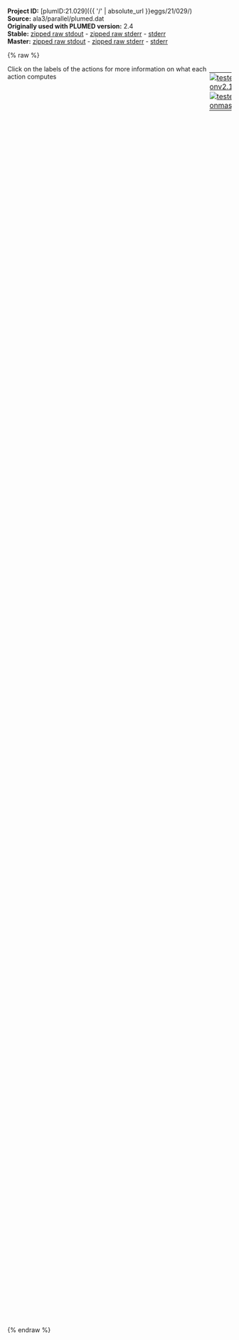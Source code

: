 **Project ID:** [plumID:21.029]({{ '/' | absolute_url }}eggs/21/029/)  
**Source:** ala3/parallel/plumed.dat  
**Originally used with PLUMED version:** 2.4  
**Stable:** [zipped raw stdout](plumed.dat.plumed.stdout.txt.zip) - [zipped raw stderr](plumed.dat.plumed.stderr.txt.zip) - [stderr](plumed.dat.plumed.stderr)  
**Master:** [zipped raw stdout](plumed.dat.plumed_master.stdout.txt.zip) - [zipped raw stderr](plumed.dat.plumed_master.stderr.txt.zip) - [stderr](plumed.dat.plumed_master.stderr)  

{% raw %}
<div style="width: 100%; float:left">
<div style="width: 90%; float:left" id="value_details_data/ala3/parallel/plumed.dat"> Click on the labels of the actions for more information on what each action computes </div>
<div style="width: 10%; float:left"><table><tr><td style="padding:1px"><a href="plumed.dat.plumed.stderr"><img src="https://img.shields.io/badge/v2.10-passing-green.svg" alt="tested onv2.10" /></a></td></tr><tr><td style="padding:1px"><a href="plumed.dat.plumed_master.stderr"><img src="https://img.shields.io/badge/master-passing-green.svg" alt="tested onmaster" /></a></td></tr></table></div></div>
<pre style="width=97%;">
<span class="plumedtooltip" style="color:green">MOLINFO<span class="right">This command is used to provide information on the molecules that are present in your system. <a href="https://www.plumed.org/doc-master/user-doc/html/_m_o_l_i_n_f_o.html" style="color:green">More details</a><i></i></span></span> <span class="plumedtooltip">MOLTYPE<span class="right"> what kind of molecule is contained in the pdb file - usually not needed since protein/RNA/DNA are compatible<i></i></span></span>=protein <span class="plumedtooltip">STRUCTURE<span class="right">a file in pdb format containing a reference structure<i></i></span></span>=ala3.pdb
<span style="display:none;" id="data/ala3/parallel/plumed.dat">The MOLINFO action with label <b></b> calculates something</span><span class="plumedtooltip" style="color:green">FLUSH<span class="right">This command instructs plumed to flush all the open files with a user specified frequency. <a href="https://www.plumed.org/doc-master/user-doc/html/_f_l_u_s_h.html" style="color:green">More details</a><i></i></span></span> <span class="plumedtooltip">STRIDE<span class="right">the frequency with which all the open files should be flushed<i></i></span></span>=500

<b name="data/ala3/parallel/plumed.datenergy" onclick='showPath("data/ala3/parallel/plumed.dat","data/ala3/parallel/plumed.datenergy","data/ala3/parallel/plumed.datenergy","black")'>energy</b><span style="display:none;" id="data/ala3/parallel/plumed.datenergy">The ENERGY action with label <b>energy</b> calculates the following quantities:<table  align="center" frame="void" width="95%" cellpadding="5%"><tr><td width="5%"><b> Quantity </b>  </td><td width="5%"><b> Type </b>  </td><td><b> Description </b> </td></tr><tr><td width="5%">energy</td><td width="5%"><font color="black">scalar</font></td><td>the internal energy</td></tr></table></span>: <span class="plumedtooltip" style="color:green">ENERGY<span class="right">Calculate the total potential energy of the simulation box. <a href="https://www.plumed.org/doc-master/user-doc/html/_e_n_e_r_g_y.html" style="color:green">More details</a><i></i></span></span> 
<b name="data/ala3/parallel/plumed.datphi1" onclick='showPath("data/ala3/parallel/plumed.dat","data/ala3/parallel/plumed.datphi1","data/ala3/parallel/plumed.datphi1","black")'>phi1</b><span style="display:none;" id="data/ala3/parallel/plumed.datphi1">The TORSION action with label <b>phi1</b> calculates the following quantities:<table  align="center" frame="void" width="95%" cellpadding="5%"><tr><td width="5%"><b> Quantity </b>  </td><td width="5%"><b> Type </b>  </td><td><b> Description </b> </td></tr><tr><td width="5%">phi1</td><td width="5%"><font color="black">scalar</font></td><td>the TORSION involving these atoms</td></tr></table></span>:   <span class="plumedtooltip" style="color:green">TORSION<span class="right">Calculate a torsional angle. <a href="https://www.plumed.org/doc-master/user-doc/html/_t_o_r_s_i_o_n.html" style="color:green">More details</a><i></i></span></span> <span class="plumedtooltip">ATOMS<span class="right">the four atoms involved in the torsional angle<i></i></span></span>=5,7,9,15       <span class="plumedtooltip">NOPBC<span class="right"> ignore the periodic boundary conditions when calculating distances<i></i></span></span>
<b name="data/ala3/parallel/plumed.datpsi1" onclick='showPath("data/ala3/parallel/plumed.dat","data/ala3/parallel/plumed.datpsi1","data/ala3/parallel/plumed.datpsi1","black")'>psi1</b><span style="display:none;" id="data/ala3/parallel/plumed.datpsi1">The TORSION action with label <b>psi1</b> calculates the following quantities:<table  align="center" frame="void" width="95%" cellpadding="5%"><tr><td width="5%"><b> Quantity </b>  </td><td width="5%"><b> Type </b>  </td><td><b> Description </b> </td></tr><tr><td width="5%">psi1</td><td width="5%"><font color="black">scalar</font></td><td>the TORSION involving these atoms</td></tr></table></span>:   <span class="plumedtooltip" style="color:green">TORSION<span class="right">Calculate a torsional angle. <a href="https://www.plumed.org/doc-master/user-doc/html/_t_o_r_s_i_o_n.html" style="color:green">More details</a><i></i></span></span> <span class="plumedtooltip">ATOMS<span class="right">the four atoms involved in the torsional angle<i></i></span></span>=7,9,15,17      <span class="plumedtooltip">NOPBC<span class="right"> ignore the periodic boundary conditions when calculating distances<i></i></span></span>
<b name="data/ala3/parallel/plumed.datphi2" onclick='showPath("data/ala3/parallel/plumed.dat","data/ala3/parallel/plumed.datphi2","data/ala3/parallel/plumed.datphi2","black")'>phi2</b><span style="display:none;" id="data/ala3/parallel/plumed.datphi2">The TORSION action with label <b>phi2</b> calculates the following quantities:<table  align="center" frame="void" width="95%" cellpadding="5%"><tr><td width="5%"><b> Quantity </b>  </td><td width="5%"><b> Type </b>  </td><td><b> Description </b> </td></tr><tr><td width="5%">phi2</td><td width="5%"><font color="black">scalar</font></td><td>the TORSION involving these atoms</td></tr></table></span>:   <span class="plumedtooltip" style="color:green">TORSION<span class="right">Calculate a torsional angle. <a href="https://www.plumed.org/doc-master/user-doc/html/_t_o_r_s_i_o_n.html" style="color:green">More details</a><i></i></span></span> <span class="plumedtooltip">ATOMS<span class="right">the four atoms involved in the torsional angle<i></i></span></span>=15,17,19,25    <span class="plumedtooltip">NOPBC<span class="right"> ignore the periodic boundary conditions when calculating distances<i></i></span></span>
<b name="data/ala3/parallel/plumed.datpsi2" onclick='showPath("data/ala3/parallel/plumed.dat","data/ala3/parallel/plumed.datpsi2","data/ala3/parallel/plumed.datpsi2","black")'>psi2</b><span style="display:none;" id="data/ala3/parallel/plumed.datpsi2">The TORSION action with label <b>psi2</b> calculates the following quantities:<table  align="center" frame="void" width="95%" cellpadding="5%"><tr><td width="5%"><b> Quantity </b>  </td><td width="5%"><b> Type </b>  </td><td><b> Description </b> </td></tr><tr><td width="5%">psi2</td><td width="5%"><font color="black">scalar</font></td><td>the TORSION involving these atoms</td></tr></table></span>:   <span class="plumedtooltip" style="color:green">TORSION<span class="right">Calculate a torsional angle. <a href="https://www.plumed.org/doc-master/user-doc/html/_t_o_r_s_i_o_n.html" style="color:green">More details</a><i></i></span></span> <span class="plumedtooltip">ATOMS<span class="right">the four atoms involved in the torsional angle<i></i></span></span>=17,19,25,27    <span class="plumedtooltip">NOPBC<span class="right"> ignore the periodic boundary conditions when calculating distances<i></i></span></span>
<b name="data/ala3/parallel/plumed.datphi3" onclick='showPath("data/ala3/parallel/plumed.dat","data/ala3/parallel/plumed.datphi3","data/ala3/parallel/plumed.datphi3","black")'>phi3</b><span style="display:none;" id="data/ala3/parallel/plumed.datphi3">The TORSION action with label <b>phi3</b> calculates the following quantities:<table  align="center" frame="void" width="95%" cellpadding="5%"><tr><td width="5%"><b> Quantity </b>  </td><td width="5%"><b> Type </b>  </td><td><b> Description </b> </td></tr><tr><td width="5%">phi3</td><td width="5%"><font color="black">scalar</font></td><td>the TORSION involving these atoms</td></tr></table></span>:   <span class="plumedtooltip" style="color:green">TORSION<span class="right">Calculate a torsional angle. <a href="https://www.plumed.org/doc-master/user-doc/html/_t_o_r_s_i_o_n.html" style="color:green">More details</a><i></i></span></span> <span class="plumedtooltip">ATOMS<span class="right">the four atoms involved in the torsional angle<i></i></span></span>=25,27,29,35    <span class="plumedtooltip">NOPBC<span class="right"> ignore the periodic boundary conditions when calculating distances<i></i></span></span>
<b name="data/ala3/parallel/plumed.datpsi3" onclick='showPath("data/ala3/parallel/plumed.dat","data/ala3/parallel/plumed.datpsi3","data/ala3/parallel/plumed.datpsi3","black")'>psi3</b><span style="display:none;" id="data/ala3/parallel/plumed.datpsi3">The TORSION action with label <b>psi3</b> calculates the following quantities:<table  align="center" frame="void" width="95%" cellpadding="5%"><tr><td width="5%"><b> Quantity </b>  </td><td width="5%"><b> Type </b>  </td><td><b> Description </b> </td></tr><tr><td width="5%">psi3</td><td width="5%"><font color="black">scalar</font></td><td>the TORSION involving these atoms</td></tr></table></span>:   <span class="plumedtooltip" style="color:green">TORSION<span class="right">Calculate a torsional angle. <a href="https://www.plumed.org/doc-master/user-doc/html/_t_o_r_s_i_o_n.html" style="color:green">More details</a><i></i></span></span> <span class="plumedtooltip">ATOMS<span class="right">the four atoms involved in the torsional angle<i></i></span></span>=27,29,35,37    <span class="plumedtooltip">NOPBC<span class="right"> ignore the periodic boundary conditions when calculating distances<i></i></span></span>
<br/><span id="data/ala3/parallel/plumed.datdeffactor1_short"><span class="plumedtooltip" style="color:green">EXTERNAL<span class="right">Calculate a restraint that is defined on a grid that is read during start up This action has <a class="toggler" href='javascript:;' onclick='toggleDisplay("data/ala3/parallel/plumed.datdeffactor1");'>hidden defaults</a>. <a href="https://www.plumed.org/doc-master/user-doc/html/_e_x_t_e_r_n_a_l.html">More details</a><i></i></span></span> <span class="plumedtooltip">ARG<span class="right">the labels of the scalars on which the bias will act<i></i></span></span>=<b name="data/ala3/parallel/plumed.datphi2">phi2</b> <span class="plumedtooltip">FILE<span class="right">the name of the file containing the external potential<i></i></span></span>=factor1.grid <span class="plumedtooltip">LABEL<span class="right">a label for the action so that its output can be referenced in the input to other actions<i></i></span></span>=<b name="data/ala3/parallel/plumed.datfactor1" onclick='showPath("data/ala3/parallel/plumed.dat","data/ala3/parallel/plumed.datfactor1","data/ala3/parallel/plumed.datfactor1","black")'>factor1</b><span style="display:none;" id="data/ala3/parallel/plumed.datfactor1">The EXTERNAL action with label <b>factor1</b> calculates the following quantities:<table  align="center" frame="void" width="95%" cellpadding="5%"><tr><td width="5%"><b> Quantity </b>  </td><td width="5%"><b> Type </b>  </td><td><b> Description </b> </td></tr><tr><td width="5%">factor1.bias</td><td width="5%"><font color="black">scalar</font></td><td>the instantaneous value of the bias potential</td></tr></table></span>
</span><span id="data/ala3/parallel/plumed.datdeffactor1_long" style="display:none;"><span class="plumedtooltip" style="color:green">EXTERNAL<span class="right">Calculate a restraint that is defined on a grid that is read during start up This action uses the <a class="toggler" href='javascript:;' onclick='toggleDisplay("data/ala3/parallel/plumed.datdeffactor1");'>defaults shown here</a>. <a href="https://www.plumed.org/doc-master/user-doc/html/_e_x_t_e_r_n_a_l.html">More details</a><i></i></span></span> <span class="plumedtooltip">ARG<span class="right">the labels of the scalars on which the bias will act<i></i></span></span>=<b name="data/ala3/parallel/plumed.datphi2">phi2</b> <span class="plumedtooltip">FILE<span class="right">the name of the file containing the external potential<i></i></span></span>=<b name="data/ala3/parallel/plumed.datfactor1">factor1.grid</b> <span class="plumedtooltip">LABEL<span class="right">a label for the action so that its output can be referenced in the input to other actions<i></i></span></span>=<b name="data/ala3/parallel/plumed.datfactor1" onclick='showPath("data/ala3/parallel/plumed.dat","data/ala3/parallel/plumed.datfactor1","data/ala3/parallel/plumed.datfactor1","black")'>factor1</b>  <span class="plumedtooltip">SCALE<span class="right"> a factor that multiplies the external potential, useful to invert free energies<i></i></span></span>=1.0
</span><span id="data/ala3/parallel/plumed.datdeffactor2_short"><span class="plumedtooltip" style="color:green">EXTERNAL<span class="right">Calculate a restraint that is defined on a grid that is read during start up This action has <a class="toggler" href='javascript:;' onclick='toggleDisplay("data/ala3/parallel/plumed.datdeffactor2");'>hidden defaults</a>. <a href="https://www.plumed.org/doc-master/user-doc/html/_e_x_t_e_r_n_a_l.html">More details</a><i></i></span></span> <span class="plumedtooltip">ARG<span class="right">the labels of the scalars on which the bias will act<i></i></span></span>=<b name="data/ala3/parallel/plumed.datphi1">phi1</b> <span class="plumedtooltip">FILE<span class="right">the name of the file containing the external potential<i></i></span></span>=factor2.grid <span class="plumedtooltip">LABEL<span class="right">a label for the action so that its output can be referenced in the input to other actions<i></i></span></span>=<b name="data/ala3/parallel/plumed.datfactor2" onclick='showPath("data/ala3/parallel/plumed.dat","data/ala3/parallel/plumed.datfactor2","data/ala3/parallel/plumed.datfactor2","black")'>factor2</b><span style="display:none;" id="data/ala3/parallel/plumed.datfactor2">The EXTERNAL action with label <b>factor2</b> calculates the following quantities:<table  align="center" frame="void" width="95%" cellpadding="5%"><tr><td width="5%"><b> Quantity </b>  </td><td width="5%"><b> Type </b>  </td><td><b> Description </b> </td></tr><tr><td width="5%">factor2.bias</td><td width="5%"><font color="black">scalar</font></td><td>the instantaneous value of the bias potential</td></tr></table></span>
</span><span id="data/ala3/parallel/plumed.datdeffactor2_long" style="display:none;"><span class="plumedtooltip" style="color:green">EXTERNAL<span class="right">Calculate a restraint that is defined on a grid that is read during start up This action uses the <a class="toggler" href='javascript:;' onclick='toggleDisplay("data/ala3/parallel/plumed.datdeffactor2");'>defaults shown here</a>. <a href="https://www.plumed.org/doc-master/user-doc/html/_e_x_t_e_r_n_a_l.html">More details</a><i></i></span></span> <span class="plumedtooltip">ARG<span class="right">the labels of the scalars on which the bias will act<i></i></span></span>=<b name="data/ala3/parallel/plumed.datphi1">phi1</b> <span class="plumedtooltip">FILE<span class="right">the name of the file containing the external potential<i></i></span></span>=<b name="data/ala3/parallel/plumed.datfactor2">factor2.grid</b> <span class="plumedtooltip">LABEL<span class="right">a label for the action so that its output can be referenced in the input to other actions<i></i></span></span>=<b name="data/ala3/parallel/plumed.datfactor2" onclick='showPath("data/ala3/parallel/plumed.dat","data/ala3/parallel/plumed.datfactor2","data/ala3/parallel/plumed.datfactor2","black")'>factor2</b>  <span class="plumedtooltip">SCALE<span class="right"> a factor that multiplies the external potential, useful to invert free energies<i></i></span></span>=1.0
</span><span id="data/ala3/parallel/plumed.datdeffactor3_short"><span class="plumedtooltip" style="color:green">EXTERNAL<span class="right">Calculate a restraint that is defined on a grid that is read during start up This action has <a class="toggler" href='javascript:;' onclick='toggleDisplay("data/ala3/parallel/plumed.datdeffactor3");'>hidden defaults</a>. <a href="https://www.plumed.org/doc-master/user-doc/html/_e_x_t_e_r_n_a_l.html">More details</a><i></i></span></span> <span class="plumedtooltip">ARG<span class="right">the labels of the scalars on which the bias will act<i></i></span></span>=<b name="data/ala3/parallel/plumed.datphi3">phi3</b> <span class="plumedtooltip">FILE<span class="right">the name of the file containing the external potential<i></i></span></span>=factor3.grid <span class="plumedtooltip">LABEL<span class="right">a label for the action so that its output can be referenced in the input to other actions<i></i></span></span>=<b name="data/ala3/parallel/plumed.datfactor3" onclick='showPath("data/ala3/parallel/plumed.dat","data/ala3/parallel/plumed.datfactor3","data/ala3/parallel/plumed.datfactor3","black")'>factor3</b><span style="display:none;" id="data/ala3/parallel/plumed.datfactor3">The EXTERNAL action with label <b>factor3</b> calculates the following quantities:<table  align="center" frame="void" width="95%" cellpadding="5%"><tr><td width="5%"><b> Quantity </b>  </td><td width="5%"><b> Type </b>  </td><td><b> Description </b> </td></tr><tr><td width="5%">factor3.bias</td><td width="5%"><font color="black">scalar</font></td><td>the instantaneous value of the bias potential</td></tr></table></span>
</span><span id="data/ala3/parallel/plumed.datdeffactor3_long" style="display:none;"><span class="plumedtooltip" style="color:green">EXTERNAL<span class="right">Calculate a restraint that is defined on a grid that is read during start up This action uses the <a class="toggler" href='javascript:;' onclick='toggleDisplay("data/ala3/parallel/plumed.datdeffactor3");'>defaults shown here</a>. <a href="https://www.plumed.org/doc-master/user-doc/html/_e_x_t_e_r_n_a_l.html">More details</a><i></i></span></span> <span class="plumedtooltip">ARG<span class="right">the labels of the scalars on which the bias will act<i></i></span></span>=<b name="data/ala3/parallel/plumed.datphi3">phi3</b> <span class="plumedtooltip">FILE<span class="right">the name of the file containing the external potential<i></i></span></span>=<b name="data/ala3/parallel/plumed.datfactor3">factor3.grid</b> <span class="plumedtooltip">LABEL<span class="right">a label for the action so that its output can be referenced in the input to other actions<i></i></span></span>=<b name="data/ala3/parallel/plumed.datfactor3" onclick='showPath("data/ala3/parallel/plumed.dat","data/ala3/parallel/plumed.datfactor3","data/ala3/parallel/plumed.datfactor3","black")'>factor3</b>  <span class="plumedtooltip">SCALE<span class="right"> a factor that multiplies the external potential, useful to invert free energies<i></i></span></span>=1.0
</span><span id="data/ala3/parallel/plumed.datdeffactor4_short"><span class="plumedtooltip" style="color:green">EXTERNAL<span class="right">Calculate a restraint that is defined on a grid that is read during start up This action has <a class="toggler" href='javascript:;' onclick='toggleDisplay("data/ala3/parallel/plumed.datdeffactor4");'>hidden defaults</a>. <a href="https://www.plumed.org/doc-master/user-doc/html/_e_x_t_e_r_n_a_l.html">More details</a><i></i></span></span> <span class="plumedtooltip">ARG<span class="right">the labels of the scalars on which the bias will act<i></i></span></span>=<b name="data/ala3/parallel/plumed.datpsi2">psi2</b> <span class="plumedtooltip">FILE<span class="right">the name of the file containing the external potential<i></i></span></span>=factor4.grid <span class="plumedtooltip">LABEL<span class="right">a label for the action so that its output can be referenced in the input to other actions<i></i></span></span>=<b name="data/ala3/parallel/plumed.datfactor4" onclick='showPath("data/ala3/parallel/plumed.dat","data/ala3/parallel/plumed.datfactor4","data/ala3/parallel/plumed.datfactor4","black")'>factor4</b><span style="display:none;" id="data/ala3/parallel/plumed.datfactor4">The EXTERNAL action with label <b>factor4</b> calculates the following quantities:<table  align="center" frame="void" width="95%" cellpadding="5%"><tr><td width="5%"><b> Quantity </b>  </td><td width="5%"><b> Type </b>  </td><td><b> Description </b> </td></tr><tr><td width="5%">factor4.bias</td><td width="5%"><font color="black">scalar</font></td><td>the instantaneous value of the bias potential</td></tr></table></span>
</span><span id="data/ala3/parallel/plumed.datdeffactor4_long" style="display:none;"><span class="plumedtooltip" style="color:green">EXTERNAL<span class="right">Calculate a restraint that is defined on a grid that is read during start up This action uses the <a class="toggler" href='javascript:;' onclick='toggleDisplay("data/ala3/parallel/plumed.datdeffactor4");'>defaults shown here</a>. <a href="https://www.plumed.org/doc-master/user-doc/html/_e_x_t_e_r_n_a_l.html">More details</a><i></i></span></span> <span class="plumedtooltip">ARG<span class="right">the labels of the scalars on which the bias will act<i></i></span></span>=<b name="data/ala3/parallel/plumed.datpsi2">psi2</b> <span class="plumedtooltip">FILE<span class="right">the name of the file containing the external potential<i></i></span></span>=<b name="data/ala3/parallel/plumed.datfactor4">factor4.grid</b> <span class="plumedtooltip">LABEL<span class="right">a label for the action so that its output can be referenced in the input to other actions<i></i></span></span>=<b name="data/ala3/parallel/plumed.datfactor4" onclick='showPath("data/ala3/parallel/plumed.dat","data/ala3/parallel/plumed.datfactor4","data/ala3/parallel/plumed.datfactor4","black")'>factor4</b>  <span class="plumedtooltip">SCALE<span class="right"> a factor that multiplies the external potential, useful to invert free energies<i></i></span></span>=1.0
</span><span id="data/ala3/parallel/plumed.datdeffactor5_short"><span class="plumedtooltip" style="color:green">EXTERNAL<span class="right">Calculate a restraint that is defined on a grid that is read during start up This action has <a class="toggler" href='javascript:;' onclick='toggleDisplay("data/ala3/parallel/plumed.datdeffactor5");'>hidden defaults</a>. <a href="https://www.plumed.org/doc-master/user-doc/html/_e_x_t_e_r_n_a_l.html">More details</a><i></i></span></span> <span class="plumedtooltip">ARG<span class="right">the labels of the scalars on which the bias will act<i></i></span></span>=<b name="data/ala3/parallel/plumed.datpsi3">psi3</b> <span class="plumedtooltip">FILE<span class="right">the name of the file containing the external potential<i></i></span></span>=factor5.grid <span class="plumedtooltip">LABEL<span class="right">a label for the action so that its output can be referenced in the input to other actions<i></i></span></span>=<b name="data/ala3/parallel/plumed.datfactor5" onclick='showPath("data/ala3/parallel/plumed.dat","data/ala3/parallel/plumed.datfactor5","data/ala3/parallel/plumed.datfactor5","black")'>factor5</b><span style="display:none;" id="data/ala3/parallel/plumed.datfactor5">The EXTERNAL action with label <b>factor5</b> calculates the following quantities:<table  align="center" frame="void" width="95%" cellpadding="5%"><tr><td width="5%"><b> Quantity </b>  </td><td width="5%"><b> Type </b>  </td><td><b> Description </b> </td></tr><tr><td width="5%">factor5.bias</td><td width="5%"><font color="black">scalar</font></td><td>the instantaneous value of the bias potential</td></tr></table></span>
</span><span id="data/ala3/parallel/plumed.datdeffactor5_long" style="display:none;"><span class="plumedtooltip" style="color:green">EXTERNAL<span class="right">Calculate a restraint that is defined on a grid that is read during start up This action uses the <a class="toggler" href='javascript:;' onclick='toggleDisplay("data/ala3/parallel/plumed.datdeffactor5");'>defaults shown here</a>. <a href="https://www.plumed.org/doc-master/user-doc/html/_e_x_t_e_r_n_a_l.html">More details</a><i></i></span></span> <span class="plumedtooltip">ARG<span class="right">the labels of the scalars on which the bias will act<i></i></span></span>=<b name="data/ala3/parallel/plumed.datpsi3">psi3</b> <span class="plumedtooltip">FILE<span class="right">the name of the file containing the external potential<i></i></span></span>=<b name="data/ala3/parallel/plumed.datfactor5">factor5.grid</b> <span class="plumedtooltip">LABEL<span class="right">a label for the action so that its output can be referenced in the input to other actions<i></i></span></span>=<b name="data/ala3/parallel/plumed.datfactor5" onclick='showPath("data/ala3/parallel/plumed.dat","data/ala3/parallel/plumed.datfactor5","data/ala3/parallel/plumed.datfactor5","black")'>factor5</b>  <span class="plumedtooltip">SCALE<span class="right"> a factor that multiplies the external potential, useful to invert free energies<i></i></span></span>=1.0
</span><span id="data/ala3/parallel/plumed.datdeffactor6_short"><span class="plumedtooltip" style="color:green">EXTERNAL<span class="right">Calculate a restraint that is defined on a grid that is read during start up This action has <a class="toggler" href='javascript:;' onclick='toggleDisplay("data/ala3/parallel/plumed.datdeffactor6");'>hidden defaults</a>. <a href="https://www.plumed.org/doc-master/user-doc/html/_e_x_t_e_r_n_a_l.html">More details</a><i></i></span></span> <span class="plumedtooltip">ARG<span class="right">the labels of the scalars on which the bias will act<i></i></span></span>=<b name="data/ala3/parallel/plumed.datpsi1">psi1</b> <span class="plumedtooltip">FILE<span class="right">the name of the file containing the external potential<i></i></span></span>=factor6.grid <span class="plumedtooltip">LABEL<span class="right">a label for the action so that its output can be referenced in the input to other actions<i></i></span></span>=<b name="data/ala3/parallel/plumed.datfactor6" onclick='showPath("data/ala3/parallel/plumed.dat","data/ala3/parallel/plumed.datfactor6","data/ala3/parallel/plumed.datfactor6","black")'>factor6</b><span style="display:none;" id="data/ala3/parallel/plumed.datfactor6">The EXTERNAL action with label <b>factor6</b> calculates the following quantities:<table  align="center" frame="void" width="95%" cellpadding="5%"><tr><td width="5%"><b> Quantity </b>  </td><td width="5%"><b> Type </b>  </td><td><b> Description </b> </td></tr><tr><td width="5%">factor6.bias</td><td width="5%"><font color="black">scalar</font></td><td>the instantaneous value of the bias potential</td></tr></table></span>
</span><span id="data/ala3/parallel/plumed.datdeffactor6_long" style="display:none;"><span class="plumedtooltip" style="color:green">EXTERNAL<span class="right">Calculate a restraint that is defined on a grid that is read during start up This action uses the <a class="toggler" href='javascript:;' onclick='toggleDisplay("data/ala3/parallel/plumed.datdeffactor6");'>defaults shown here</a>. <a href="https://www.plumed.org/doc-master/user-doc/html/_e_x_t_e_r_n_a_l.html">More details</a><i></i></span></span> <span class="plumedtooltip">ARG<span class="right">the labels of the scalars on which the bias will act<i></i></span></span>=<b name="data/ala3/parallel/plumed.datpsi1">psi1</b> <span class="plumedtooltip">FILE<span class="right">the name of the file containing the external potential<i></i></span></span>=<b name="data/ala3/parallel/plumed.datfactor6">factor6.grid</b> <span class="plumedtooltip">LABEL<span class="right">a label for the action so that its output can be referenced in the input to other actions<i></i></span></span>=<b name="data/ala3/parallel/plumed.datfactor6" onclick='showPath("data/ala3/parallel/plumed.dat","data/ala3/parallel/plumed.datfactor6","data/ala3/parallel/plumed.datfactor6","black")'>factor6</b>  <span class="plumedtooltip">SCALE<span class="right"> a factor that multiplies the external potential, useful to invert free energies<i></i></span></span>=1.0
</span><br/><br/><span class="plumedtooltip" style="color:green">PRINT<span class="right">Print quantities to a file. <a href="https://www.plumed.org/doc-master/user-doc/html/_p_r_i_n_t.html" style="color:green">More details</a><i></i></span></span> ...
<span class="plumedtooltip">ARG<span class="right">the labels of the values that you would like to print to the file<i></i></span></span>=<b name="data/ala3/parallel/plumed.datphi1">phi1</b>,<b name="data/ala3/parallel/plumed.datpsi1">psi1</b>,<b name="data/ala3/parallel/plumed.datphi2">phi2</b>,<b name="data/ala3/parallel/plumed.datpsi2">psi2</b>,<b name="data/ala3/parallel/plumed.datphi3">phi3</b>,<b name="data/ala3/parallel/plumed.datpsi3">psi3</b>,<b name="data/ala3/parallel/plumed.datfactor1">factor1.bias</b>,<b name="data/ala3/parallel/plumed.datfactor2">factor2.bias</b>,<b name="data/ala3/parallel/plumed.datfactor3">factor3.bias</b>,<b name="data/ala3/parallel/plumed.datfactor4">factor4.bias</b>,<b name="data/ala3/parallel/plumed.datfactor5">factor5.bias</b>,<b name="data/ala3/parallel/plumed.datfactor6">factor6.bias</b>
<span class="plumedtooltip">STRIDE<span class="right"> the frequency with which the quantities of interest should be output<i></i></span></span>=1
<span class="plumedtooltip">FILE<span class="right">the name of the file on which to output these quantities<i></i></span></span>=COLVAR
... PRINT
</pre>
{% endraw %}
